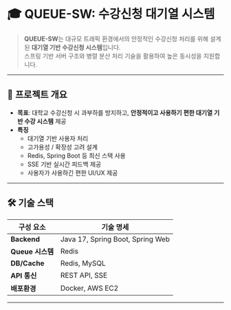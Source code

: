 # 🎓 QUEUE-SW: 수강신청 대기열 시스템

> **QUEUE-SW**는 대규모 트래픽 환경에서의 안정적인 수강신청 처리를 위해 설계된 **대기열 기반 수강신청 시스템**입니다.  
> 스프링 기반 서버 구조와 병렬 분산 처리 기술을 활용하여 높은 동시성을 지원합니다.

---

## 🧭 프로젝트 개요

- **목표**: 대학교 수강신청 시 과부하를 방지하고, **안정적이고 사용하기 편한 대기열 기반 수강 시스템** 제공
- **특징**
  - 대기열 기반 사용자 처리
  - 고가용성 / 확장성 고려 설계
  - Redis, Spring Boot 등 최신 스택 사용
  - SSE 기반 실시간 피드백 제공
  - 사용자가 사용하긴 편한 UI/UX 제공

---

## 🛠️ 기술 스택

| 구성 요소        | 기술 명세                          |
|------------------|-----------------------------------|
| **Backend**      | Java 17, Spring Boot, Spring Web |
| **Queue 시스템** | Redis                      |
| **DB/Cache**     | Redis, MySQL                      |
| **API 통신**     | REST API, SSE                    |
| **배포환경**     | Docker, AWS EC2                   |

---

